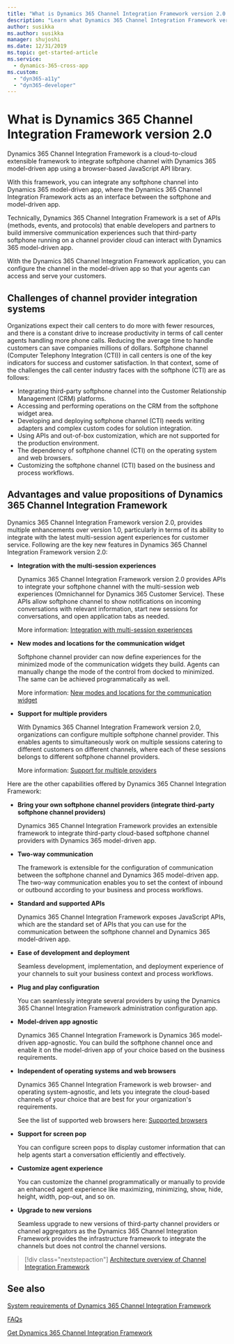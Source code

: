 ```yaml
---
title: "What is Dynamics 365 Channel Integration Framework version 2.0 ? | Microsoft Docs"
description: "Learn what Dynamics 365 Channel Integration Framework version 2.0 is and how to get started using it."
author: susikka
ms.author: susikka
manager: shujoshi
ms.date: 12/31/2019
ms.topic: get-started-article
ms.service: 
  - dynamics-365-cross-app
ms.custom: 
  - "dyn365-a11y"
  - "dyn365-developer"
---
```


# What is Dynamics 365 Channel Integration Framework version 2.0

Dynamics 365 Channel Integration Framework is a cloud-to-cloud extensible framework to integrate softphone channel with Dynamics 365 model-driven app using a browser-based JavaScript API library.

With this framework, you can integrate any softphone channel into Dynamics 365 model-driven app, where the Dynamics 365 Channel Integration Framework acts as an interface between the softphone and model-driven app.

Technically, Dynamics 365 Channel Integration Framework is a set of APIs (methods, events, and protocols) that enable developers and partners to build immersive communication experiences such that third-party softphone running on a channel provider cloud can interact with Dynamics 365 model-driven app. 

With the Dynamics 365 Channel Integration Framework application, you can configure the channel in the model-driven app so that your agents can access and serve your customers.

## Challenges of channel provider integration systems

Organizations expect their call centers to do more with fewer resources, and there is a constant drive to increase productivity in terms of call center agents handling more phone calls. Reducing the average time to handle customers can save companies millions of dollars. Softphone channel (Computer Telephony Integration (CTI)) in call centers is one of the key indicators for success and customer satisfaction. In that context, some of the challenges the call center industry faces with the softphone (CTI) are as follows:

  - Integrating third-party softphone channel into the Customer Relationship Management (CRM) platforms.
  - Accessing and performing operations on the CRM from the softphone widget area.
  - Developing and deploying softphone channel (CTI) needs writing adapters and complex custom codes for solution integration.
  - Using APIs and out-of-box customization, which are not supported for the production environment.
  - The dependency of softphone channel (CTI) on the operating system and web browsers.
  - Customizing the softphone channel (CTI) based on the business and process workflows.

## Advantages and value propositions of Dynamics 365 Channel Integration Framework

Dynamics 365 Channel Integration Framework version 2.0, provides multiple enhancements over version 1.0, particularly in terms of its ability to integrate with the latest multi-session agent experiences for customer service. Following are the key new features in Dynamics 365 Channel Integration Framework version 2.0: 

- **Integration with the multi-session experiences** 

  Dynamics 365 Channel Integration Framework version 2.0 provides APIs to integrate your softphone channel with the multi-session web experiences (Omnichannel for Dynamics 365 Customer Service). These APIs allow softphone channel to show notifications on incoming conversations with relevant information, start new sessions for conversations, and open application tabs as needed.

  More information: [Integration with multi-session experiences](integration-multi-session-experiences.md)

- **New modes and locations for the communication widget**

  Softphone channel provider can now define experiences for the minimized mode of the communication widgets they build. Agents can manually change the mode of the control from docked to minimized. The same can be achieved programmatically as well. 

  More information: [New modes and locations for the communication widget](modes-communication-widget.md)

- **Support for multiple providers**

  With Dynamics 365 Channel Integration Framework version 2.0, organizations can configure multiple softphone channel provider. This enables agents to simultaneously work on multiple sessions catering to different customers on different channels, where each of these sessions belongs to different softphone channel providers.

  More information: [Support for multiple providers](support-multiple-providers.md)

Here are the other capabilities offered by Dynamics 365 Channel Integration Framework:

- **Bring your own softphone channel providers (integrate third-party softphone channel providers)**

  Dynamics 365 Channel Integration Framework provides an extensible framework to integrate third-party cloud-based softphone channel providers with Dynamics 365 model-driven app.

- **Two-way communication**

  The framework is extensible for the configuration of communication between the softphone channel and Dynamics 365 model-driven app. The two-way communication enables you to set the context of inbound or outbound according to your business and process workflows.

- **Standard and supported APIs**

  Dynamics 365 Channel Integration Framework exposes JavaScript APIs, which are the standard set of APIs that you can use for the communication between the softphone channel and Dynamics 365 model-driven app.

- **Ease of development and deployment**

  Seamless development, implementation, and deployment experience of your channels to suit your business context and process workflows.

- **Plug and play configuration**

  You can seamlessly integrate several providers by using the Dynamics 365 Channel Integration Framework administration configuration app.

- **Model-driven app agnostic**

  Dynamics 365 Channel Integration Framework is Dynamics 365 model-driven app-agnostic. You can build the softphone channel once and enable it on the model-driven app of your choice based on the business requirements.

- **Independent of operating systems and web browsers**

  Dynamics 365 Channel Integration Framework is web browser- and operating system-agnostic, and lets you integrate the cloud-based channels of your choice that are best for your organization's requirements.

  See the list of supported web browsers here: [Supported browsers](../system-requirements-channel-integration-framework.md#supported-browsers)

- **Support for screen pop**

  You can configure screen pops to display customer information that can help agents start a conversation efficiently and effectively.

- **Customize agent experience**

  You can customize the channel programmatically or manually to provide an enhanced agent experience like maximizing, minimizing, show, hide, height, width, pop-out, and so on.

- **Upgrade to new versions**

  Seamless upgrade to new versions of third-party channel providers or channel aggregators as the Dynamics 365 Channel Integration Framework provides the infrastructure framework to integrate the channels but does not control the channel versions.

> [!div class="nextstepaction"]
> [Architecture overview of Channel Integration Framework](../architecture-overview-channel-integration-framework.md)

## See also

[System requirements of Dynamics 365 Channel Integration Framework](../system-requirements-channel-integration-framework.md)

[FAQs](../faq-channel-integration-framework.md)

[Get Dynamics 365 Channel Integration Framework](get-channel-integration-framework.md)
